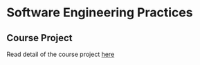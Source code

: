 # Software Engineering Practices

## Course Project
Read detail of the course project [here](docs/course_project.pdf)
